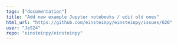 ```yaml
---
tags: ["documentation"]
title: "Add new example Jupyter notebooks / edit old ones"
html_url: "https://github.com/einsteinpy/einsteinpy/issues/626"
user: "JeS24"
repo: "einsteinpy/einsteinpy"
---
```



